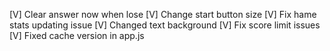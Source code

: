 [V] Clear answer now when lose
[V] Change start button size
[V] Fix hame stats updating issue
[V] Changed text background
[V] Fix score limit issues
[V] Fixed cache version in app.js